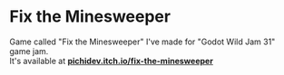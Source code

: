 # Fix the Minesweeper
Game called "Fix the Minesweeper" I've made for "Godot Wild Jam 31" game jam. </br>
It's available at [**pichidev.itch.io/fix-the-minesweeper**](https://pichidev.itch.io/fix-the-minesweeper)
